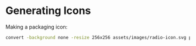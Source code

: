 # Generating Icons

Making a packaging icon:

```bash
convert -background none -resize 256x256 assets/images/radio-icon.svg packaging/vintage-tactical-radio.png
```

